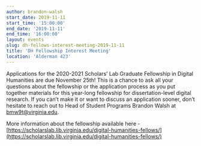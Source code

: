 ```yaml
---
author: brandon-walsh
start_date: 2019-11-11
start_time: '15:00:00'
end_date: '2019-11-11'
end_time: '16:00:00'
layout: events
slug: dh-fellows-interest-meeting-2019-11-11
title: 'DH Fellowship Interest Meeting'
location: 'Alderman 423'
---
```

Applications for the 2020-2021 Scholars’ Lab Graduate Fellowship in Digital Humanities are due November 25th! This is a chance to ask all your questions about the fellowship or the application process as you put together materials for this year-long fellowship for dissertation-level digital research. If you can’t make it or want to discuss an application sooner, don’t hesitate to reach out to Head of Student Programs Brandon Walsh at bmw9t@virginia.edu.

More information about the fellowship available here - [https://scholarslab.lib.virginia.edu/digital-humanities-fellows/](https://scholarslab.lib.virginia.edu/digital-humanities-fellows/)
